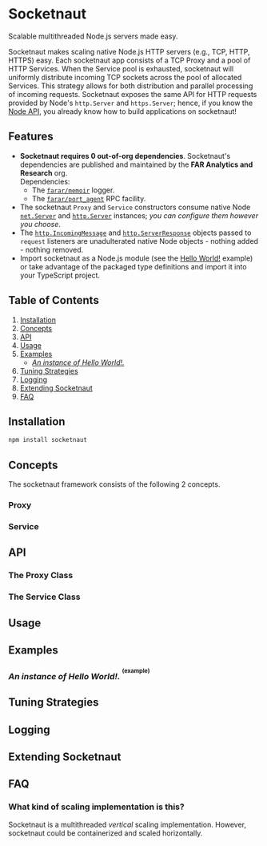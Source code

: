 # **Socketnaut** 

Scalable multithreaded Node.js servers made easy.

Socketnaut makes scaling native Node.js HTTP servers (e.g., TCP, HTTP, HTTPS) easy.  Each socketnaut app consists of a TCP Proxy and a pool of HTTP Services.  When the Service pool is exhausted, socketnaut will uniformly distribute incoming TCP sockets across the pool of allocated Services.  This strategy allows for both distribution and parallel processing of incoming requests.  Socketnaut exposes the same API for HTTP requests provided by Node's `http.Server` and `https.Server`; hence, if you know the [Node API](https://nodejs.org/docs/latest-v18.x/api/http.html), you already know how to build applications on socketnaut!

## Features
- **Socketnaut requires 0 out-of-org dependencies**.  Socketnaut's dependencies are published and maintained by the **FAR Analytics and Research** org.  
Dependencies:
    - The [`farar/memoir`](https://www.npmjs.com/package/memoir) logger.
    - The [`farar/port_agent`](https://www.npmjs.com/package/port_agent) RPC facility.
- The socketnaut `Proxy` and `Service` constructors consume native Node [`net.Server`](https://nodejs.org/docs/latest-v18.x/api/net.html) and [`http.Server`](https://nodejs.org/docs/latest-v18.x/api/http.html) instances; *you can configure them however you choose*.
- The [`http.IncomingMessage`](https://nodejs.org/docs/latest-v18.x/api/http.html#class-httpincomingmessage) and [`http.ServerResponse`](https://nodejs.org/docs/latest-v18.x/api/http.html#class-httpserverresponse) objects passed to `request` listeners are unadulterated native Node objects - nothing added - nothing removed.
- Import socketnaut as a Node.js module (see the [Hello World!](#an-instance-of-hello-world-example) example) or take advantage of the packaged type definitions and import it into your TypeScript project. 

## Table of Contents
1. [Installation](#installation)
2. [Concepts](#concepts)
3. [API](#api)
4. [Usage](#usage)
5. [Examples](#examples)
    - [*An instance of Hello World!.*](#an-instance-of-hello-world-example)
6. [Tuning Strategies](#tuning-strategies)
7. [Logging](#logging)
8. [Extending Socketnaut](#extending-socketnaut)
9. [FAQ](#faq)

## Installation

```bash
npm install socketnaut
``` 
## Concepts

The socketnaut framework consists of the following 2 concepts.

### Proxy

### Service

## API

### The Proxy Class

### The Service Class

## Usage

## Examples

### *An instance of Hello World!.* <sup><sup>(example)</sup></sup>

## Tuning Strategies

## Logging

## Extending Socketnaut

## FAQ

### What kind of scaling implementation is this?
Socketnaut is a multithreaded *vertical* scaling implementation.  However, socketnaut could be containerized and scaled horizontally.